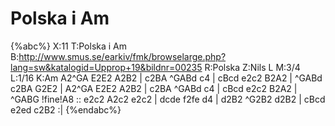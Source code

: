 # Polska i Am

{%abc%}
X:11
T:Polska i Am
B:http://www.smus.se/earkiv/fmk/browselarge.php?lang=sw&katalogid=Upprop+19&bildnr=00235
R:Polska
Z:Nils L
M:3/4
L:1/16
K:Am
A2^GA E2E2 A2B2 | c2BA ^GABd c4 | cBcd e2c2 B2A2 | ^GABd c2BA G2E2 |
A2^GA E2E2 A2B2 | c2BA ^GABd c4 | cBcd e2c2 B2A2 | ^GABG !fine!A8 ::
e2c2 A2c2 e2c2 | dcde f2fe d4 | d2B2 ^G2B2 d2B2 | cBcd e2ed c2B2 :|
{%endabc%}
